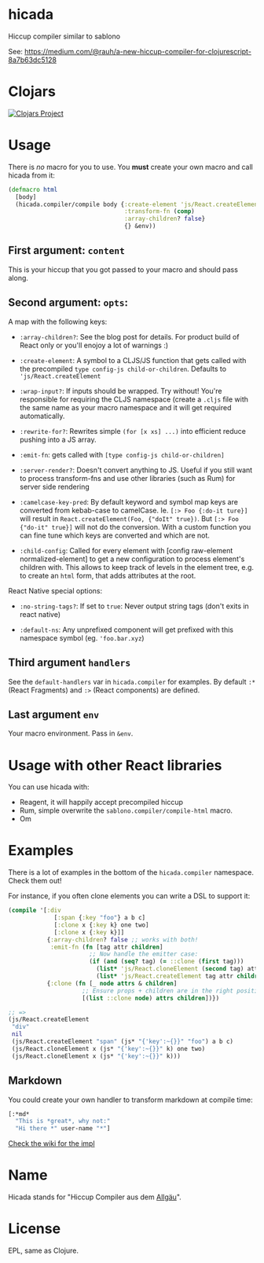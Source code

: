 # hicada
Hiccup compiler similar to sablono

See: https://medium.com/@rauh/a-new-hiccup-compiler-for-clojurescript-8a7b63dc5128

# Clojars

[![Clojars Project](http://clojars.org/hicada/latest-version.svg)](http://clojars.org/hicada)


# Usage

There is *no* macro for you to use. You **must** create your own
macro and call hicada from it:


```clj
(defmacro html
  [body]
  (hicada.compiler/compile body {:create-element 'js/React.createElement
                                 :transform-fn (comp)
                                 :array-children? false}
                                 {} &env))
```

## First argument: `content`

This is your hiccup that you got passed to your macro and should pass along.

## Second argument: `opts`:

A map with the following keys:

- `:array-children?`: See the blog post for details. For product build of React
  only or you'll enojoy a lot of warnings :)

- `:create-element`: A symbol to a CLJS/JS function that gets called with the
  precompiled `type config-js child-or-children`. Defaults to
  `'js/React.createElement`
   
- `:wrap-input?`: If inputs should be wrapped. Try without! You're responsible
  for requiring the CLJS namespace (create a `.cljs` file with the same name as
    your macro namespace and it will get required automatically.

- `:rewrite-for?`: Rewrites simple `(for [x xs] ...)` into efficient reduce
  pushing into a JS array.

- `:emit-fn`: gets called with `[type config-js child-or-children]`

- `:server-render?`: Doesn't convert anything to JS. Useful if you still want
  to process transform-fns and use other libraries (such as Rum) for server
  side rendering

- `:camelcase-key-pred`: By default keyword and symbol map keys are converted
  from kebab-case to camelCase. Ie. `[:> Foo {:do-it ture}]` will result in
  `React.createElement(Foo, {"doIt" true})`. But `[:> Foo {"do-it" true}]` will
  not do the conversion. With a custom function you can fine tune which keys
  are converted and which are not.

- `:child-config`: Called for every element with [config raw-element normalized-element] to get
  a new configuration to process element's children with. This allows to keep track of levels in the
  element tree, e.g. to create an `html` form, that adds attributes at the root.

React Native special options:

- `:no-string-tags?`: If set to `true`: Never output string tags (don't exits in react native)

- `:default-ns`: Any unprefixed component will get prefixed with this namespace
  symbol (eg. `'foo.bar.xyz`)

## Third argument `handlers`

See the `default-handlers` var in `hicada.compiler` for examples. By default
`:*` (React Fragments) and `:>` (React components) are defined.

## Last argument `env`

Your macro environment. Pass in `&env`.

# Usage with other React libraries

You can use hicada with:

- Reagent, it will happily accept precompiled hiccup
- Rum, simple overwrite the `sablono.compiler/compile-html` macro.
- Om

# Examples

There is a lot of examples in the bottom of the `hicada.compiler` namespace.
Check them out!

For instance, if you often clone elements you can write a DSL to support it:


```clj
(compile '[:div
             [:span {:key "foo"} a b c]
             [:clone x {:key k} one two]
             [:clone x {:key k}]]
           {:array-children? false ;; works with both!
            :emit-fn (fn [tag attr children]
                       ;; Now handle the emitter case:
                       (if (and (seq? tag) (= ::clone (first tag)))
                         (list* 'js/React.cloneElement (second tag) attr children)
                         (list* 'js/React.createElement tag attr children)))}
           {:clone (fn [_ node attrs & children]
                     ;; Ensure props + children are in the right position:
                     [(list ::clone node) attrs children])})

;; =>
(js/React.createElement
 "div"
 nil
 (js/React.createElement "span" (js* "{'key':~{}}" "foo") a b c)
 (js/React.cloneElement x (js* "{'key':~{}}" k) one two)
 (js/React.cloneElement x (js* "{'key':~{}}" k)))

```
## Markdown

You could create your own handler to transform markdown at compile time:

```clojure
[:*md*
  "This is *great*, why not:"
  "Hi there *" user-name "*"]
```

[Check the wiki for the impl](https://github.com/rauhs/hicada/wiki/Markdown-parsing)

# Name

Hicada stands for "Hiccup Compiler aus dem [Allgäu](https://en.wikipedia.org/wiki/Allg%C3%A4u)".

# License

EPL, same as Clojure.
